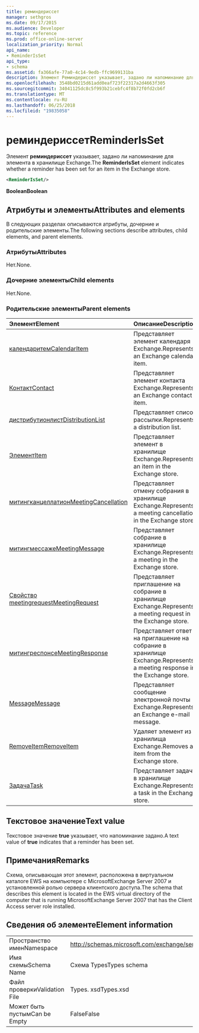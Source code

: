 ```yaml
---
title: реминдериссет
manager: sethgros
ms.date: 09/17/2015
ms.audience: Developer
ms.topic: reference
ms.prod: office-online-server
localization_priority: Normal
api_name:
- ReminderIsSet
api_type:
- schema
ms.assetid: fa366afe-77a0-4c14-9edb-ffc9699131ba
description: Элемент Реминдериссет указывает, задано ли напоминание для элемента в хранилище Exchange.
ms.openlocfilehash: 3548bd0215d61add0eaf723f22317a2d4663f305
ms.sourcegitcommit: 34041125dc8c5f993b21cebfc4f8b72f0fd2cb6f
ms.translationtype: MT
ms.contentlocale: ru-RU
ms.lasthandoff: 06/25/2018
ms.locfileid: "19835058"
---
```

# <a name="reminderisset"></a><span data-ttu-id="6ce52-103">реминдериссет</span><span class="sxs-lookup"><span data-stu-id="6ce52-103">ReminderIsSet</span></span>

<span data-ttu-id="6ce52-104">Элемент **реминдериссет** указывает, задано ли напоминание для элемента в хранилище Exchange.</span><span class="sxs-lookup"><span data-stu-id="6ce52-104">The **ReminderIsSet** element indicates whether a reminder has been set for an item in the Exchange store.</span></span> 
  
```xml
<ReminderIsSet/>
```

 <span data-ttu-id="6ce52-105">**Boolean**</span><span class="sxs-lookup"><span data-stu-id="6ce52-105">**Boolean**</span></span>
## <a name="attributes-and-elements"></a><span data-ttu-id="6ce52-106">Атрибуты и элементы</span><span class="sxs-lookup"><span data-stu-id="6ce52-106">Attributes and elements</span></span>

<span data-ttu-id="6ce52-107">В следующих разделах описываются атрибуты, дочерние и родительские элементы.</span><span class="sxs-lookup"><span data-stu-id="6ce52-107">The following sections describe attributes, child elements, and parent elements.</span></span>
  
### <a name="attributes"></a><span data-ttu-id="6ce52-108">Атрибуты</span><span class="sxs-lookup"><span data-stu-id="6ce52-108">Attributes</span></span>

<span data-ttu-id="6ce52-109">Нет.</span><span class="sxs-lookup"><span data-stu-id="6ce52-109">None.</span></span>
  
### <a name="child-elements"></a><span data-ttu-id="6ce52-110">Дочерние элементы</span><span class="sxs-lookup"><span data-stu-id="6ce52-110">Child elements</span></span>

<span data-ttu-id="6ce52-111">Нет.</span><span class="sxs-lookup"><span data-stu-id="6ce52-111">None.</span></span>
  
### <a name="parent-elements"></a><span data-ttu-id="6ce52-112">Родительские элементы</span><span class="sxs-lookup"><span data-stu-id="6ce52-112">Parent elements</span></span>

|<span data-ttu-id="6ce52-113">**Элемент**</span><span class="sxs-lookup"><span data-stu-id="6ce52-113">**Element**</span></span>|<span data-ttu-id="6ce52-114">**Описание**</span><span class="sxs-lookup"><span data-stu-id="6ce52-114">**Description**</span></span>|
|:-----|:-----|
|[<span data-ttu-id="6ce52-115">календаритем</span><span class="sxs-lookup"><span data-stu-id="6ce52-115">CalendarItem</span></span>](calendaritem.md) <br/> |<span data-ttu-id="6ce52-116">Представляет элемент календаря Exchange.</span><span class="sxs-lookup"><span data-stu-id="6ce52-116">Represents an Exchange calendar item.</span></span>  <br/> |
|[<span data-ttu-id="6ce52-117">Контакт</span><span class="sxs-lookup"><span data-stu-id="6ce52-117">Contact</span></span>](contact.md) <br/> |<span data-ttu-id="6ce52-118">Представляет элемент контакта Exchange.</span><span class="sxs-lookup"><span data-stu-id="6ce52-118">Represents an Exchange contact item.</span></span>  <br/> |
|[<span data-ttu-id="6ce52-119">дистрибутионлист</span><span class="sxs-lookup"><span data-stu-id="6ce52-119">DistributionList</span></span>](distributionlist.md) <br/> |<span data-ttu-id="6ce52-120">Представляет список рассылки.</span><span class="sxs-lookup"><span data-stu-id="6ce52-120">Represents a distribution list.</span></span>  <br/> |
|[<span data-ttu-id="6ce52-121">Элемент</span><span class="sxs-lookup"><span data-stu-id="6ce52-121">Item</span></span>](item.md) <br/> |<span data-ttu-id="6ce52-122">Представляет элемент в хранилище Exchange.</span><span class="sxs-lookup"><span data-stu-id="6ce52-122">Represents an item in the Exchange store.</span></span>  <br/> |
|[<span data-ttu-id="6ce52-123">митингканцеллатион</span><span class="sxs-lookup"><span data-stu-id="6ce52-123">MeetingCancellation</span></span>](meetingcancellation.md) <br/> |<span data-ttu-id="6ce52-124">Представляет отмену собрания в хранилище Exchange.</span><span class="sxs-lookup"><span data-stu-id="6ce52-124">Represents a meeting cancellation in the Exchange store.</span></span>  <br/> |
|[<span data-ttu-id="6ce52-125">митингмессаже</span><span class="sxs-lookup"><span data-stu-id="6ce52-125">MeetingMessage</span></span>](meetingmessage.md) <br/> |<span data-ttu-id="6ce52-126">Представляет собрание в хранилище Exchange.</span><span class="sxs-lookup"><span data-stu-id="6ce52-126">Represents a meeting in the Exchange store.</span></span>  <br/> |
|[<span data-ttu-id="6ce52-127">Свойство meetingrequest</span><span class="sxs-lookup"><span data-stu-id="6ce52-127">MeetingRequest</span></span>](meetingrequest.md) <br/> |<span data-ttu-id="6ce52-128">Представляет приглашение на собрание в хранилище Exchange.</span><span class="sxs-lookup"><span data-stu-id="6ce52-128">Represents a meeting request in the Exchange store.</span></span>  <br/> |
|[<span data-ttu-id="6ce52-129">митингреспонсе</span><span class="sxs-lookup"><span data-stu-id="6ce52-129">MeetingResponse</span></span>](meetingresponse.md) <br/> |<span data-ttu-id="6ce52-130">Представляет ответ на приглашение на собрание в хранилище Exchange.</span><span class="sxs-lookup"><span data-stu-id="6ce52-130">Represents a meeting response in the Exchange store.</span></span>  <br/> |
|[<span data-ttu-id="6ce52-131">Message</span><span class="sxs-lookup"><span data-stu-id="6ce52-131">Message</span></span>](message-ex15websvcsotherref.md) <br/> |<span data-ttu-id="6ce52-132">Представляет сообщение электронной почты Exchange.</span><span class="sxs-lookup"><span data-stu-id="6ce52-132">Represents an Exchange e-mail message.</span></span>  <br/> |
|[<span data-ttu-id="6ce52-133">RemoveItem</span><span class="sxs-lookup"><span data-stu-id="6ce52-133">RemoveItem</span></span>](removeitem.md) <br/> |<span data-ttu-id="6ce52-134">Удаляет элемент из хранилища Exchange.</span><span class="sxs-lookup"><span data-stu-id="6ce52-134">Removes an item from the Exchange store.</span></span>  <br/> |
|[<span data-ttu-id="6ce52-135">Задача</span><span class="sxs-lookup"><span data-stu-id="6ce52-135">Task</span></span>](task.md) <br/> |<span data-ttu-id="6ce52-136">Представляет задачу в хранилище Exchange.</span><span class="sxs-lookup"><span data-stu-id="6ce52-136">Represents a task in the Exchange store.</span></span>  <br/> |
   
## <a name="text-value"></a><span data-ttu-id="6ce52-137">Текстовое значение</span><span class="sxs-lookup"><span data-stu-id="6ce52-137">Text value</span></span>

<span data-ttu-id="6ce52-138">Текстовое значение **true** указывает, что напоминание задано.</span><span class="sxs-lookup"><span data-stu-id="6ce52-138">A text value of **true** indicates that a reminder has been set.</span></span> 
  
## <a name="remarks"></a><span data-ttu-id="6ce52-139">Примечания</span><span class="sxs-lookup"><span data-stu-id="6ce52-139">Remarks</span></span>

<span data-ttu-id="6ce52-140">Схема, описывающая этот элемент, расположена в виртуальном каталоге EWS на компьютере с MicrosoftExchange Server 2007 и установленной ролью сервера клиентского доступа.</span><span class="sxs-lookup"><span data-stu-id="6ce52-140">The schema that describes this element is located in the EWS virtual directory of the computer that is running MicrosoftExchange Server 2007 that has the Client Access server role installed.</span></span>
  
## <a name="element-information"></a><span data-ttu-id="6ce52-141">Сведения об элементе</span><span class="sxs-lookup"><span data-stu-id="6ce52-141">Element information</span></span>

|||
|:-----|:-----|
|<span data-ttu-id="6ce52-142">Пространство имен</span><span class="sxs-lookup"><span data-stu-id="6ce52-142">Namespace</span></span>  <br/> |http://schemas.microsoft.com/exchange/services/2006/types  <br/> |
|<span data-ttu-id="6ce52-143">Имя схемы</span><span class="sxs-lookup"><span data-stu-id="6ce52-143">Schema Name</span></span>  <br/> |<span data-ttu-id="6ce52-144">Схема Types</span><span class="sxs-lookup"><span data-stu-id="6ce52-144">Types schema</span></span>  <br/> |
|<span data-ttu-id="6ce52-145">Файл проверки</span><span class="sxs-lookup"><span data-stu-id="6ce52-145">Validation File</span></span>  <br/> |<span data-ttu-id="6ce52-146">Types. xsd</span><span class="sxs-lookup"><span data-stu-id="6ce52-146">Types.xsd</span></span>  <br/> |
|<span data-ttu-id="6ce52-147">Может быть пустым</span><span class="sxs-lookup"><span data-stu-id="6ce52-147">Can be Empty</span></span>  <br/> |<span data-ttu-id="6ce52-148">False</span><span class="sxs-lookup"><span data-stu-id="6ce52-148">False</span></span>  <br/> |
   

